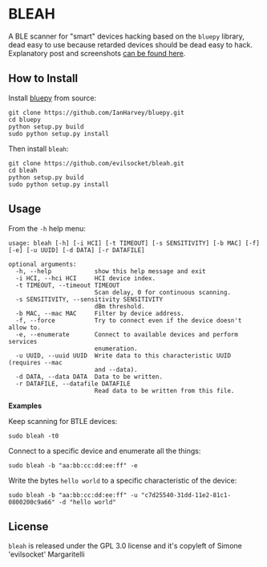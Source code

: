 # BLEAH 

A BLE scanner for "smart" devices hacking based on the `bluepy` library, dead easy to use because retarded devices should be dead easy to hack. Explanatory post and screenshots [can be found here](https://www.evilsocket.net/2017/09/23/This-is-not-a-post-about-BLE-introducing-BLEAH/).

## How to Install

Install [bluepy](https://github.com/IanHarvey/bluepy) from source:

    git clone https://github.com/IanHarvey/bluepy.git
    cd bluepy
    python setup.py build
    sudo python setup.py install

Then install `bleah`:

    git clone https://github.com/evilsocket/bleah.git
    cd bleah
    python setup.py build
    sudo python setup.py install

## Usage

From the `-h` help menu:

    usage: bleah [-h] [-i HCI] [-t TIMEOUT] [-s SENSITIVITY] [-b MAC] [-f] [-e] [-u UUID] [-d DATA] [-r DATAFILE]

    optional arguments:
      -h, --help            show this help message and exit
      -i HCI, --hci HCI     HCI device index.
      -t TIMEOUT, --timeout TIMEOUT
                            Scan delay, 0 for continuous scanning.
      -s SENSITIVITY, --sensitivity SENSITIVITY
                            dBm threshold.
      -b MAC, --mac MAC     Filter by device address.
      -f, --force           Try to connect even if the device doesn't allow to.
      -e, --enumerate       Connect to available devices and perform services
                            enumeration.
      -u UUID, --uuid UUID  Write data to this characteristic UUID (requires --mac
                            and --data).
      -d DATA, --data DATA  Data to be written.
      -r DATAFILE, --datafile DATAFILE
                            Read data to be written from this file.

**Examples**

Keep scanning for BTLE devices:

    sudo bleah -t0

Connect to a specific device and enumerate all the things:

    sudo bleah -b "aa:bb:cc:dd:ee:ff" -e

Write the bytes `hello world` to a specific characteristic of the device:

    sudo bleah -b "aa:bb:cc:dd:ee:ff" -u "c7d25540-31dd-11e2-81c1-0800200c9a66" -d "hello world"

## License

`bleah` is released under the GPL 3.0 license and it's copyleft of Simone 'evilsocket' Margaritelli
